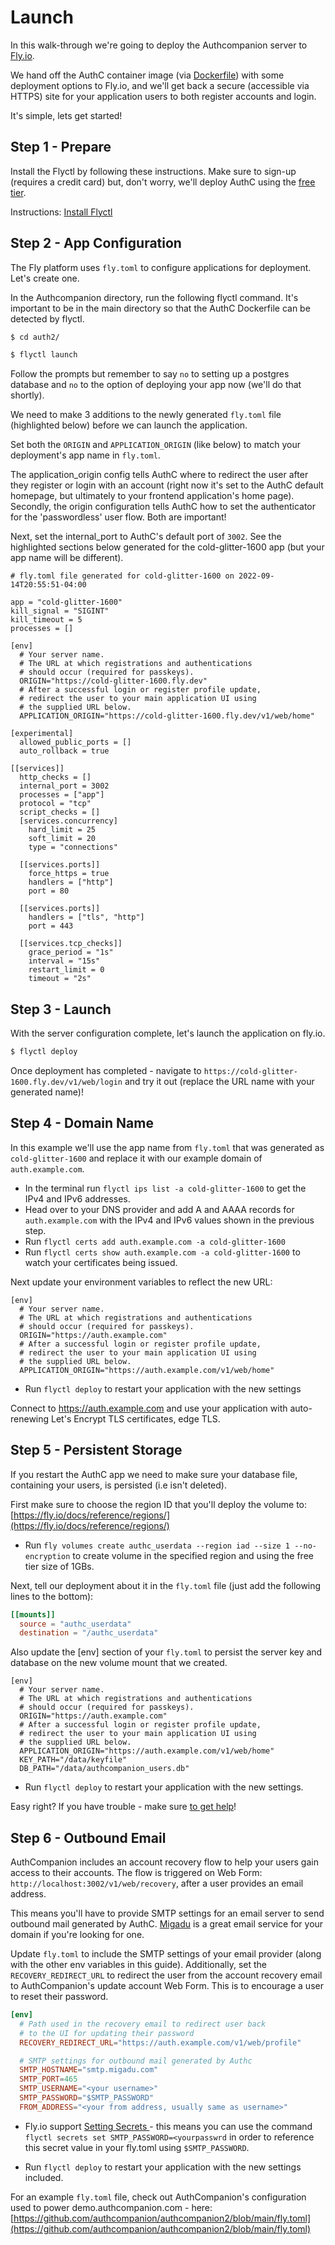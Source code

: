 # Launch

In this walk-through we're going to deploy the Authcompanion server to [Fly.io](https://fly.io/).

We hand off the AuthC container image (via [Dockerfile](https://github.com/authcompanion/authcompanion2/blob/main/dockerfile)) with some deployment options to Fly.io, and we'll get back a secure (accessible via HTTPS) site for your application users to both register accounts and login.

It's simple, lets get started!

## Step 1 - Prepare

Install the Flyctl by following these instructions. Make sure to sign-up (requires a credit card) but, don't worry, we'll deploy AuthC using the [free tier](https://fly.io/docs/about/pricing/).

Instructions: [Install Flyctl](https://fly.io/docs/hands-on/install-flyctl/)

## Step 2 - App Configuration

The Fly platform uses `fly.toml` to configure applications for deployment. Let's create one.

In the Authcompanion directory, run the following flyctl command. It's important to be in the main directory so that the AuthC Dockerfile can be detected by flyctl.

```bash
$ cd auth2/
```

```bash
$ flyctl launch
```

Follow the prompts but remember to say `no` to setting up a postgres database and `no` to the option of deploying your app now (we'll do that shortly).

We need to make 3 additions to the newly generated `fly.toml` file (highlighted below) before we can launch the application.

Set both the `ORIGIN` and `APPLICATION_ORIGIN` (like below) to match your deployment's app name in `fly.toml`.

The application_origin config tells AuthC where to redirect the user after they register or login with an account (right now it's set to the AuthC default homepage, but ultimately to your frontend application's home page). Secondly, the origin configuration tells AuthC how to set the authenticator for the 'passwordless' user flow. Both are important!

Next, set the internal_port to AuthC's default port of `3002`. See the highlighted sections below generated for the cold-glitter-1600 app (but your app name will be different).

```toml{12,16,24}
# fly.toml file generated for cold-glitter-1600 on 2022-09-14T20:55:51-04:00

app = "cold-glitter-1600"
kill_signal = "SIGINT"
kill_timeout = 5
processes = []

[env]
  # Your server name.
  # The URL at which registrations and authentications
  # should occur (required for passkeys).
  ORIGIN="https://cold-glitter-1600.fly.dev"
  # After a successful login or register profile update,
  # redirect the user to your main application UI using
  # the supplied URL below.
  APPLICATION_ORIGIN="https://cold-glitter-1600.fly.dev/v1/web/home"

[experimental]
  allowed_public_ports = []
  auto_rollback = true

[[services]]
  http_checks = []
  internal_port = 3002
  processes = ["app"]
  protocol = "tcp"
  script_checks = []
  [services.concurrency]
    hard_limit = 25
    soft_limit = 20
    type = "connections"

  [[services.ports]]
    force_https = true
    handlers = ["http"]
    port = 80

  [[services.ports]]
    handlers = ["tls", "http"]
    port = 443

  [[services.tcp_checks]]
    grace_period = "1s"
    interval = "15s"
    restart_limit = 0
    timeout = "2s"
```

## Step 3 - Launch

With the server configuration complete, let's launch the application on fly.io.

```bash
$ flyctl deploy
```

Once deployment has completed - navigate to `https://cold-glitter-1600.fly.dev/v1/web/login` and try it out (replace the URL name with your generated name)!

## Step 4 - Domain Name

In this example we'll use the app name from `fly.toml` that was generated as `cold-glitter-1600` and replace it with our example domain of `auth.example.com`.

- In the terminal run `flyctl ips list -a cold-glitter-1600` to get the IPv4 and IPv6 addresses.
- Head over to your DNS provider and add A and AAAA records for `auth.example.com` with the IPv4 and IPv6 values shown in the previous step.
- Run `flyctl certs add auth.example.com -a cold-glitter-1600`
- Run `flyctl certs show auth.example.com -a cold-glitter-1600` to watch your certificates being issued.

Next update your environment variables to reflect the new URL:

```toml{5,9}
[env]
  # Your server name.
  # The URL at which registrations and authentications
  # should occur (required for passkeys).
  ORIGIN="https://auth.example.com"
  # After a successful login or register profile update,
  # redirect the user to your main application UI using
  # the supplied URL below.
  APPLICATION_ORIGIN="https://auth.example.com/v1/web/home"
```

- Run `flyctl deploy` to restart your application with the new settings 

Connect to https://auth.example.com and use your application with auto-renewing Let's Encrypt TLS certificates, edge TLS.

## Step 5 - Persistent Storage

If you restart the AuthC app we need to make sure your database file, containing your users, is persisted (i.e isn't deleted).

First make sure to choose the region ID that you'll deploy the volume to: [https://fly.io/docs/reference/regions/](https://fly.io/docs/reference/regions/)

- Run `fly volumes create authc_userdata --region iad --size 1 --no-encryption` to create volume in the specified region and using the free tier size of 1GBs.

Next, tell our deployment about it in the `fly.toml` file (just add the following lines to the bottom):

```toml
[[mounts]]
  source = "authc_userdata"
  destination = "/authc_userdata"
```

Also update the [env] section of your `fly.toml` to persist the server key and database on the new volume mount that we created.

```toml{10,11}
[env]
  # Your server name.
  # The URL at which registrations and authentications
  # should occur (required for passkeys).
  ORIGIN="https://auth.example.com"
  # After a successful login or register profile update,
  # redirect the user to your main application UI using
  # the supplied URL below.
  APPLICATION_ORIGIN="https://auth.example.com/v1/web/home"
  KEY_PATH="/data/keyfile"
  DB_PATH="/data/authcompanion_users.db"
```
- Run `flyctl deploy` to restart your application with the new settings. 

Easy right? If you have trouble - make sure [to get help](../contributing/gettinghelp.md)!

## Step 6 - Outbound Email

AuthCompanion includes an account recovery flow to help your users gain access to their accounts. The flow is triggered on Web Form: `http://localhost:3002/v1/web/recovery`, after a user provides an email address.

This means you'll have to provide SMTP settings for an email server to send outbound mail generated by AuthC. [Migadu](https://www.migadu.com/index.html) is a great email service for your domain if you're looking for one. 

Update `fly.toml` to include the SMTP settings of your email provider (along with the other env variables in this guide). Additionally, set the `RECOVERY_REDIRECT_URL` to redirect the user from the account recovery email to AuthCompanion's update account Web Form. This is to encourage a user to reset their password.

```toml
[env]
  # Path used in the recovery email to redirect user back 
  # to the UI for updating their password
  RECOVERY_REDIRECT_URL="https://auth.example.com/v1/web/profile"

  # SMTP settings for outbound mail generated by Authc
  SMTP_HOSTNAME="smtp.migadu.com"	
  SMTP_PORT=465
  SMTP_USERNAME="<your username>"
  SMTP_PASSWORD="$SMTP_PASSWORD"
  FROM_ADDRESS="<your from address, usually same as username>"
```
- Fly.io support [Setting Secrets ](https://fly.io/docs/reference/secrets/) - this means you can use the command `flyctl secrets set SMTP_PASSWORD=<yourpasswrd` in order to reference this secret value in your fly.toml using `$SMTP_PASSWORD`.
  
- Run `flyctl deploy` to restart your application with the new settings included. 

For an example `fly.toml` file, check out AuthCompanion's configuration used to power demo.authcompanion.com - here: [https://github.com/authcompanion/authcompanion2/blob/main/fly.toml](https://github.com/authcompanion/authcompanion2/blob/main/fly.toml)